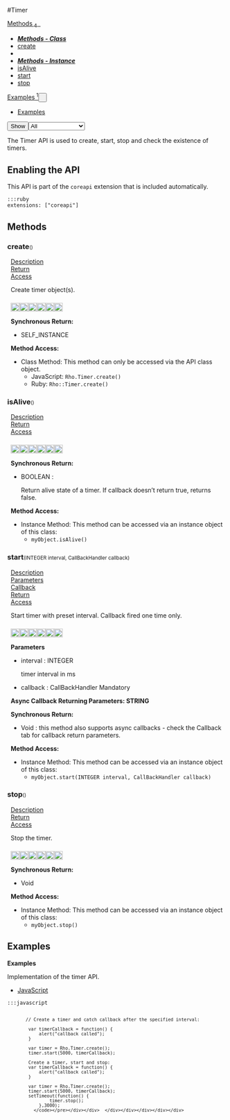 #Timer
<div class="btn-group"><a href="#Methods" class="btn"><i class="icon-cog"></i> Methods<sub>&nbsp;4</sub></a><a class="btn dropdown-toggle" data-toggle="dropdown" data-target="#" href="#Methods" >  <span class="caret"></span>&nbsp;</a><ul class="dropdown-menu" style="max-height: 500px;overflow: auto;"><li class="disabled"><a tabindex="-1" href="#"><b><i>Methods - Class</i></b></a><li><a href="#mcreateSTATIC" data-target="cMethodcreate" class="autouncollapse">create</a></li></li><li class="divider"></li><li class="disabled"><a tabindex="-1" href="#"><b><i>Methods - Instance</i></b></a><li><a href="#misAliveINSTANCE" data-target="cMethodisAlive" class="autouncollapse">isAlive</a></li><li><a href="#mstartINSTANCE" data-target="cMethodstart" class="autouncollapse">start</a></li><li><a href="#mstopINSTANCE" data-target="cMethodstop" class="autouncollapse">stop</a></li></li></ul></div><div class="btn-group"><a href="#Examples" class="btn"><i class="icon-edit"></i> Examples<sup>&nbsp;1</sup></a><button href="#" class="btn dropdown-toggle" data-toggle="dropdown">  <span class="caret"></span>&nbsp;</button><ul class="dropdown-menu" style="max-height: 500px;overflow: auto;"><li><a href="#e0" data-target="eExample0" class="autouncollapse">Examples</a></li></ul></div><div class="btn-group pull-right"><button class="btn dropdown-toggle" id="apiFilterBtn" data-toggle="dropdown" href="#" title="Filter Properties and Methods"><i class="icon-filter "></i>Show</button><select id="apiFilter" class="dropdown-menu apiFilter"><option value="all">All</option><option value="js">JavaScript</option><option value="ruby">Ruby</option><option value="android">Android</option><option value="ios">iOS</option><option value="wm">Windows Mobile</option><option value="wp8">Windows Phone 8</option><option value="w32">Windows Desktop</option><option value="msi">MSI Only</option></select></div><div  id="apibody" style="overflow:auto;padding-right: 5px;">
<p>The Timer API is used to create, start, stop and check the existence of timers.</p>
<h2>Enabling the API</h2>

<p>This API is part of the <code>coreapi</code> extension that is included automatically.</p>

<pre><code>:::ruby
extensions: ["coreapi"]
</code></pre>


<a name='Methods'></a>
<h2><i class='icon-cog'></i>Methods</h2>

<div class="accordion" id="accordion"><a name ='mcreateSTATIC'/><div class=' method  js ruby android ios' id='mcreateSTATIC'><h3><strong  >create</strong><span style='font-size:.7em;font-weight:normal;'>()</span></h3><ul class="nav nav-tabs" style="padding-left:8px"><li class='active'><a href="#mcreateSTATIC1" data-toggle="tab">Description</a></li><li ><a href="#mcreateSTATIC4" data-toggle="tab">Return</a></li><li ><a href="#mcreateSTATIC6" data-toggle="tab">Access</a></li></ul><div class='tab-content' style='padding-left:8px' id='tc-createSTATIC'><div class="tab-pane fade active in" id="mcreateSTATIC1"><p>Create timer object(s).</p>
<p><div><p><img src="/img/js.png" style="width: 20px;padding-top: 8px" rel="tooltip" title="JavaScript"><img src="/img/ruby.png" style="width: 20px;padding-top: 8px" rel="tooltip" title="Ruby"><img src="/img/android.png" style="width: 20px;padding-top: 8px" rel="tooltip" title="Android"><img src="/img/ios.png" style="width: 20px;padding-top: 8px" rel="tooltip" title="iphone, ipod touch, ipad"><img src="/img/windowsmobile.png" style="height: 20px;padding-top: 8px" rel="tooltip" title="Windows Mobile, Windows CE, Windows Embedded"><img src="/img/windows.jpg" style="width: 20px;padding-top: 8px" rel="tooltip" title="Windows Desktop"></p></div></p></div><div class="tab-pane fade" id="mcreateSTATIC2"></div><div class="tab-pane fade" id="mcreateSTATIC3"></div><div class="tab-pane fade" id="mcreateSTATIC4"><div><p><strong>Synchronous Return:</strong></p><ul><li>SELF_INSTANCE</li></ul></div></div><div class="tab-pane fade" id="mcreateSTATIC6"><div><p><strong>Method Access:</strong></p><ul><li><i class="icon-book"></i>Class Method: This method can only be accessed via the API class object. <ul><li>JavaScript: <code>Rho.Timer.create()</code> </li><li>Ruby: <code>Rho::Timer.create()</code></li></ul></li></ul></div></div></div>  </div><a name ='misAliveINSTANCE'/><div class=' method  js ruby android ios' id='misAliveINSTANCE'><h3><strong  >isAlive</strong><span style='font-size:.7em;font-weight:normal;'>()</span></h3><ul class="nav nav-tabs" style="padding-left:8px"><li class='active'><a href="#misAliveINSTANCE1" data-toggle="tab">Description</a></li><li ><a href="#misAliveINSTANCE4" data-toggle="tab">Return</a></li><li ><a href="#misAliveINSTANCE6" data-toggle="tab">Access</a></li></ul><div class='tab-content' style='padding-left:8px' id='tc-isAliveINSTANCE'><div class="tab-pane fade active in" id="misAliveINSTANCE1"><p><div><p><img src="/img/js.png" style="width: 20px;padding-top: 8px" rel="tooltip" title="JavaScript"><img src="/img/ruby.png" style="width: 20px;padding-top: 8px" rel="tooltip" title="Ruby"><img src="/img/android.png" style="width: 20px;padding-top: 8px" rel="tooltip" title="Android"><img src="/img/ios.png" style="width: 20px;padding-top: 8px" rel="tooltip" title="iphone, ipod touch, ipad"><img src="/img/windowsmobile.png" style="height: 20px;padding-top: 8px" rel="tooltip" title="Windows Mobile, Windows CE, Windows Embedded"><img src="/img/windows.jpg" style="width: 20px;padding-top: 8px" rel="tooltip" title="Windows Desktop"></p></div></p></div><div class="tab-pane fade" id="misAliveINSTANCE2"></div><div class="tab-pane fade" id="misAliveINSTANCE3"></div><div class="tab-pane fade" id="misAliveINSTANCE4"><div><p><strong>Synchronous Return:</strong></p><ul><li>BOOLEAN : <p>Return alive state of a timer. If callback doesn&rsquo;t return true, returns false.</p>
</li></ul></div></div><div class="tab-pane fade" id="misAliveINSTANCE6"><div><p><strong>Method Access:</strong></p><ul><li><i class="icon-file"></i>Instance Method: This method can be accessed via an instance object of this class: <ul><li><code>myObject.isAlive()</code></li></ul></li></ul></div></div></div>  </div><a name ='mstartINSTANCE'/><div class=' method  js ruby android ios' id='mstartINSTANCE'><h3><strong  >start</strong><span style='font-size:.7em;font-weight:normal;'>(<span class="text-info">INTEGER</span> interval, <span class='text-info'>CallBackHandler</span> callback)</span></h3><ul class="nav nav-tabs" style="padding-left:8px"><li class='active'><a href="#mstartINSTANCE1" data-toggle="tab">Description</a></li><li ><a href="#mstartINSTANCE2" data-toggle="tab">Parameters</a></li><li ><a href="#mstartINSTANCE3" data-toggle="tab">Callback</a></li><li ><a href="#mstartINSTANCE4" data-toggle="tab">Return</a></li><li ><a href="#mstartINSTANCE6" data-toggle="tab">Access</a></li></ul><div class='tab-content' style='padding-left:8px' id='tc-startINSTANCE'><div class="tab-pane fade active in" id="mstartINSTANCE1"><p>Start timer with preset interval. Callback fired one time only.</p>
<p><div><p><img src="/img/js.png" style="width: 20px;padding-top: 8px" rel="tooltip" title="JavaScript"><img src="/img/ruby.png" style="width: 20px;padding-top: 8px" rel="tooltip" title="Ruby"><img src="/img/android.png" style="width: 20px;padding-top: 8px" rel="tooltip" title="Android"><img src="/img/ios.png" style="width: 20px;padding-top: 8px" rel="tooltip" title="iphone, ipod touch, ipad"><img src="/img/windowsmobile.png" style="height: 20px;padding-top: 8px" rel="tooltip" title="Windows Mobile, Windows CE, Windows Embedded"><img src="/img/windows.jpg" style="width: 20px;padding-top: 8px" rel="tooltip" title="Windows Desktop"></p></div></p></div><div class="tab-pane fade" id="mstartINSTANCE2"><div><p><strong>Parameters</strong></p><ul><li>interval : <span class='text-info'>INTEGER</span><p><p>timer interval in ms</p>
 </p></li><li>callback : <span class='text-info'>CallBackHandler</span> <span class='label label-warning'>Mandatory</span> </li></ul></div></div><div class="tab-pane fade" id="mstartINSTANCE3"><div><p><strong>Async Callback Returning Parameters: <span class='text-info'>STRING</span></strong></p><ul></ul></div></div><div class="tab-pane fade" id="mstartINSTANCE4"><div><p><strong>Synchronous Return:</strong></p><ul><li>Void : this method also supports async callbacks - check the Callback tab for callback return parameters.</li></ul></div></div><div class="tab-pane fade" id="mstartINSTANCE6"><div><p><strong>Method Access:</strong></p><ul><li><i class="icon-file"></i>Instance Method: This method can be accessed via an instance object of this class: <ul><li><code>myObject.start(<span class="text-info">INTEGER</span> interval, <span class='text-info'>CallBackHandler</span> callback)</code></li></ul></li></ul></div></div></div>  </div><a name ='mstopINSTANCE'/><div class=' method  js ruby android ios' id='mstopINSTANCE'><h3><strong  >stop</strong><span style='font-size:.7em;font-weight:normal;'>()</span></h3><ul class="nav nav-tabs" style="padding-left:8px"><li class='active'><a href="#mstopINSTANCE1" data-toggle="tab">Description</a></li><li ><a href="#mstopINSTANCE4" data-toggle="tab">Return</a></li><li ><a href="#mstopINSTANCE6" data-toggle="tab">Access</a></li></ul><div class='tab-content' style='padding-left:8px' id='tc-stopINSTANCE'><div class="tab-pane fade active in" id="mstopINSTANCE1"><p>Stop the timer.</p>
<p><div><p><img src="/img/js.png" style="width: 20px;padding-top: 8px" rel="tooltip" title="JavaScript"><img src="/img/ruby.png" style="width: 20px;padding-top: 8px" rel="tooltip" title="Ruby"><img src="/img/android.png" style="width: 20px;padding-top: 8px" rel="tooltip" title="Android"><img src="/img/ios.png" style="width: 20px;padding-top: 8px" rel="tooltip" title="iphone, ipod touch, ipad"><img src="/img/windowsmobile.png" style="height: 20px;padding-top: 8px" rel="tooltip" title="Windows Mobile, Windows CE, Windows Embedded"><img src="/img/windows.jpg" style="width: 20px;padding-top: 8px" rel="tooltip" title="Windows Desktop"></p></div></p></div><div class="tab-pane fade" id="mstopINSTANCE2"></div><div class="tab-pane fade" id="mstopINSTANCE3"></div><div class="tab-pane fade" id="mstopINSTANCE4"><div><p><strong>Synchronous Return:</strong></p><ul><li>Void</li></ul></div></div><div class="tab-pane fade" id="mstopINSTANCE6"><div><p><strong>Method Access:</strong></p><ul><li><i class="icon-file"></i>Instance Method: This method can be accessed via an instance object of this class: <ul><li><code>myObject.stop()</code></li></ul></li></ul></div></div></div>  </div></div>
<a name='Examples'></a>
<h2><i class='icon-edit'></i>Examples</h2>

<a name='e0'></a><div class=' example' id='e0'><div class="accordion-group"><div class="accordion-heading"><span class="accordion-toggle"   href="#cExample0"><strong>Examples</strong></div><div id="cExample0" class="accordion-body">  <div class="accordion-inner">
<p>Implementation of the timer API.</p>
<ul class='nav nav-tabs' id='exI0-S0Tab'><li class='active'><a href='#exI0-S0JS' data-toggle='tab'>JavaScript</a></li></ul><div class='tab-content'><div class='tab-pane active' id='exI0-S0JS'><pre class='CodeRay'><code>:::javascript
 
           // Create a timer and catch callback after the specified interval:
           
            var timerCallback = function() {
                alert("callback called");
            }                                              

            var timer = Rho.Timer.create();
            timer.start(5000, timerCallback);
            
            Create a timer, start and stop:
            var timerCallback = function() {
                alert("callback called");
            }                                              

            var timer = Rho.Timer.create();
            timer.start(5000, timerCallback);
            setTimeout(function() {
                    timer.stop();
                },3000);
              </code></pre></div></div>  </div></div></div></div></div>